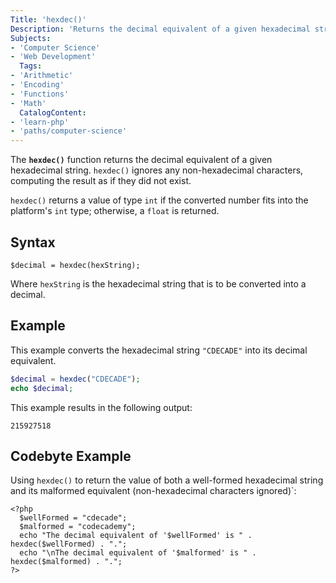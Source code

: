 ```yaml
---
Title: 'hexdec()'
Description: 'Returns the decimal equivalent of a given hexadecimal string.'
Subjects:
- 'Computer Science'
- 'Web Development'
  Tags:
- 'Arithmetic'
- 'Encoding'
- 'Functions'
- 'Math'
  CatalogContent:
- 'learn-php'
- 'paths/computer-science'
---
```


The **`hexdec()`** function returns the decimal equivalent of a given hexadecimal string. `hexdec()` ignores any non-hexadecimal characters,
computing the result as if they did not exist.

`hexdec()` returns a value of type `int` if the converted number fits into the platform's `int` type; otherwise, a `float` is returned.

## Syntax

```pseudo
$decimal = hexdec(hexString);
```

Where `hexString` is the hexadecimal string that is to be converted into a decimal.

## Example

This example converts the hexadecimal string `"CDECADE"` into its decimal equivalent.

```php
$decimal = hexdec("CDECADE");
echo $decimal;
```

This example results in the following output:

```shell
215927518
```

## Codebyte Example

Using `hexdec()` to return the value of both a well-formed hexadecimal string and its malformed equivalent (non-hexadecimal characters ignored)`:

```codebyte/php
<?php
  $wellFormed = "cdecade";
  $malformed = "codecademy";
  echo "The decimal equivalent of '$wellFormed' is " . hexdec($wellFormed) . ".";
  echo "\nThe decimal equivalent of '$malformed' is " . hexdec($malformed) . ".";
?>
```
